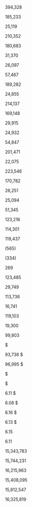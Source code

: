 394,328

185,233

25,119

210,352

180,683

31,370

26,097

57,467

189,282

24,855

214,137

169,148

29,915

24,932

54,847

201,471

22,075

223,546

170,782

26,251

25,094

51,345

123,216

114,301

119,437

(565)

(334)

269

123,485

29,749

113,736

16,741

119,103

19,300

99,803

$

93,736  $

96,995  $

$

$

6.11  $

6.08  $

6.16  $

6.13  $

6.15

6.11

15,343,783

15,744,231

16,215,963

15,408,095

15,812,547

16,325,819
